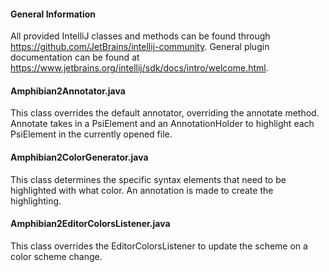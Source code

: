 #### General Information

All provided IntelliJ classes and methods can be found through https://github.com/JetBrains/intellij-community. 
General plugin documentation can be found at https://www.jetbrains.org/intellij/sdk/docs/intro/welcome.html.

#### Amphibian2Annotator.java

This class overrides the default annotator, overriding the annotate method. Annotate takes in a
PsiElement and an AnnotationHolder to highlight each PsiElement in the currently opened file.

#### Amphibian2ColorGenerator.java

This class determines the specific syntax elements that need to be highlighted with what color.
An annotation is made to create the highlighting.

#### Amphibian2EditorColorsListener.java

This class overrides the EditorColorsListener to update the scheme on a color scheme change.
